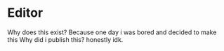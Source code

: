 # Editor

Why does this exist? Because one day i was bored and decided to make this
Why did i publish this? honestly idk.
